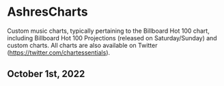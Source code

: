 # AshresCharts
Custom music charts, typically pertaining to the Billboard Hot 100 chart, including Billboard Hot 100 Projections (released on Saturday/Sunday) and custom charts. All charts are also available on Twitter (https://twitter.com/chartessentials).
<html>
<h2> October 1st, 2022
